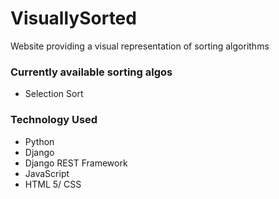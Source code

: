# VisuallySorted

Website providing a visual representation of sorting algorithms

### Currently available sorting algos
* Selection Sort

### Technology Used
* Python
* Django
* Django REST Framework
* JavaScript
* HTML 5/ CSS

